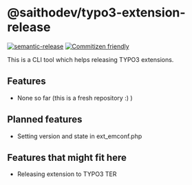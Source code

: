 # @saithodev/typo3-extension-release

[![semantic-release](https://img.shields.io/badge/%20%20%F0%9F%93%A6%F0%9F%9A%80-semantic--release-e10079.svg)](https://github.com/semantic-release/semantic-release)
[![Commitizen friendly](https://img.shields.io/badge/commitizen-friendly-brightgreen.svg)](http://commitizen.github.io/cz-cli/)

This is a CLI tool which helps releasing TYPO3 extensions.

## Features

- None so far (this is a fresh repository :) )

## Planned features

- Setting version and state in ext_emconf.php

## Features that might fit here

- Releasing extension to TYPO3 TER